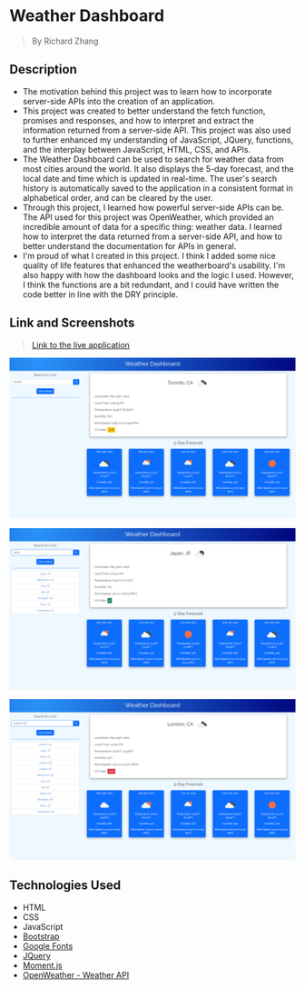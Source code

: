 # Weather Dashboard
> By Richard Zhang

## Description

- The motivation behind this project was to learn how to incorporate server-side APIs into the creation of an application.
- This project was created to better understand the fetch function, promises and responses, and how to interpret and extract the information returned from a server-side API. This project was also used to further enhanced my understanding of JavaScript, JQuery, functions, and the interplay between JavaScript, HTML, CSS, and APIs.
- The Weather Dashboard can be used to search for weather data from most cities around the world. It also displays the 5-day forecast, and the local date and time which is updated in real-time. The user's search history is automatically saved to the application in a consistent format in alphabetical order, and can be cleared by the user.
- Through this project, I learned how powerful server-side APIs can be. The API used for this project was OpenWeather, which provided an incredible amount of data for a specific thing: weather data. I learned how to interpret the data returned from a server-side API, and how to better understand the documentation for APIs in general.
- I'm proud of what I created in this project. I think I added some nice quality of life features that enhanced the weatherboard's usability. I'm also happy with how the dashboard looks and the logic I used. However, I think the functions are a bit redundant, and I could have written the code better in line with the DRY principle.

##  Link and Screenshots

> [Link to the live application](https://richardzhang01.github.io/weather-dashboard/)

![Screenshot one](./assets/images/screenshot-1.png)

![Screenshot two](./assets/images/screenshot-2.png)

![Screenshot three](./assets/images/screenshot-3.png)

## Technologies Used

- HTML
- CSS
- JavaScript
- [Bootstrap](https://getbootstrap.com/)
- [Google Fonts](https://fonts.google.com/)
- [JQuery](https://jquery.com/)
- [Moment.js](https://momentjs.com/)
- [OpenWeather - Weather API](https://openweathermap.org/api)

